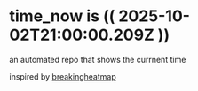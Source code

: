 # time_now is (( 2025-10-02T21:00:00.209Z ))

an automated repo that shows the currnent time

inspired by [breakingheatmap](https://github.com/breakingheatmap/breakingheatmap)